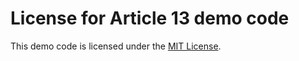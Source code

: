 # License for Article 13 demo code

This demo code is licensed under the [MIT License](https://github.com/delphidabbler/article-demos/blob/master/MIT-License.md).
